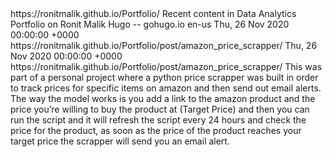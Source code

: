 <rss xmlns:atom="http://www.w3.org/2005/Atom" version="2.0">
<channel>
<title>Data Analytics Portfolio on Ronit Malik</title>
<link>https://ronitmalik.github.io/Portfolio/</link>
<description>Recent content in Data Analytics Portfolio on Ronit Malik</description>
<generator>Hugo -- gohugo.io</generator>
<language>en-us</language>
<lastBuildDate>Thu, 26 Nov 2020 00:00:00 +0000</lastBuildDate>
<atom:link href="https://ronitmalik.github.io/Portfolio/index.xml" rel="self" type="application/rss+xml"/>
<item>
<title>Amazon Price Tracker</title>
<link>https://ronitmalik.github.io/Portfolio/post/amazon_price_scrapper/</link>
<pubDate>Thu, 26 Nov 2020 00:00:00 +0000</pubDate>
<guid>https://ronitmalik.github.io/Portfolio/post/amazon_price_scrapper/</guid>
<description>This was part of a personal project where a python price scrapper was built in order to track prices for specific items on amazon and then send out email alerts. The way the model works is you add a link to the amazon product and the price you&rsquo;re willing to buy the product at (Target Price) and then you can run the script and it will refresh the script every 24 hours and check the price for the product, as soon as the price of the product reaches your target price the scrapper will send you an email alert.</description>
</item>

